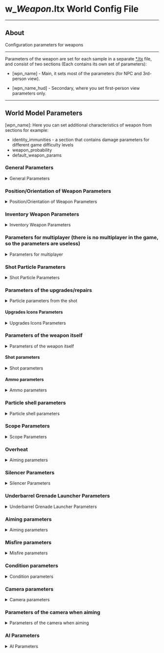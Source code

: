 # w_*Weapon*.ltx World Config File

___

## About

Configuration parameters for weapons

___

Parameters of the weapon are set for each sample in a separate [*.ltx](../../../file-formats/conf-script/ltx.md) file, and consist of two sections (Each contains its own set of parameters):

- \[wpn_name] - Main, it sets most of the parameters (for NPC and 3rd-person view).

- \[wpn_name_hud] - Secondary, where you set first-person view parameters only.

___

## World Model Parameters

\[wpn_name]: Here you can set additional characteristics of weapon from sections for example:

- identity_immunities - a section that contains damage parameters for different game difficulty levels
- weapon_probability
- default_weapon_params

### General Parameters

<details>
    <summary>General Parameters</summary>

| Parameter Name | Parameter Description | Example Value | Value Data Type | Parameter Possible Values And Their Descriptions |
|---|---|---|:---:|---|
| GroupControlSection |  | spawn_group |  |  |
| $npc | use NPC of this weapon | on |  | true - 1 - on (Yes)<br> false - 0 - off (No) |
| $prefetch | Preload queue | 8 |  |  |
| $spawn | Weapon Directory in the Level Editor | "weapons\ak-74" | "weapons\ *wpn_name*" |  |
| scheduled | online/offline switch; Works only for "live" objects with AI | off |  | true - 1 - on (Yes)<br> false - 0 - off (No) |
| cform | Skeleton model | skeleton |  | skeleton <br>sphear box |
| parent_section |  | wpn_akm |  |  |
| class | Engine weapon class | WP_AK74 |  | WP_BINOC <br>WP_KNIFE <br>WP_BM16 <br>WP_GROZA <br>WP_SVD <br>WP_AK74 <br>WP_LR300 <br>WP_HPSA <br>WP_PM <br>WP_RG6 <br>WP_RPG7 <br>WP_SHOTG <br>WP_ASHTG <br>WP_MAGAZ <br>WP_SVU <br>WP_USP45 <br>WP_VAL <br>WP_VINT <br>WP_WALTH W_STMGUN |
| animation_slot | Animation slot number | 2 |  | 1 - pistol <br>2 - automatic rifle <br>3 - rifle, shotgun <br>4 - RPG <br>5 - knife <br>7 - bolt, grenade <br>8 - submachine gun with integrated underbarrel grenade launcher <br>9 - Shotgun <br>10 - Drum Gun <br>13 - binoculars |
| hand_dependence | determines whether the weapon will be taken with one or two hands | 1 |  | 0 - no hands <br>1 - one hand <br>2 - two hands |
| single_handed | held with one hand | 0 |  | true - 1 - on (Yes)<br> false - 0 - off (No) |
| default_to_ruck | whether the weapon will be moved to the backpack instead of the slot when picked up | false |  | true - 1 - on (Yes)<br> false - 0 - off (No) |
| sprint_allowed | this line means that you can run with the weapon | true |  | true - 1 - on (Yes)<br> false - 0 - off (No) |
| kind | The type of item to group into the appropriate section in the [Item Spawner](../../../modding-tools/in-game-editors/item-spawner.md) | w_rifle |  | w_rifle<br> w_misc<br> w_explosive<br> w_melee<br> w_pistol<br> w_smg<br> w_shotgun<br> w_sniper |
| cost | Base price | 28780 |  |  |
| hud | Section with parameters for [hud weapon](../../../../glossary/models/object-hud.md) | wpn_akm_hud |  | Section name |
| visual | [World model](../../../../glossary/models/object-world.md) | dynamics\weapons\wpn_akm\wpn_akm.ogf |  | Path to file |

</details>

### Position/Orientation of Weapon Parameters

<details>
    <summary>Position/Orientation of Weapon Parameters</summary>

| Parameter Name | Parameter Description | Example Value | Value Data Type | Parameter Possible Values And Their Descriptions |
|---|---|---|:---:|---|
| position | position of the weapon in the hands of the NPC and the headspace when viewed from the 3rd person | -0.026, -0.175, 0.0 | X - (`-`) left / (`+`) right<br> Y - (`+`) up / (`-`) down<br> Z - (`-`) forward / (`+`) backward |  |
| orientation | how the weapon is rotated in the hands of the NPC and headgear, in the 3rd person view | 0, 0, 0 | X - (`+`) left / (`-`) right<br> Y - (`+`) up / (`-`) down<br> Z - (`-`) roll to the right / (`+`) roll to the left |  |
| fire_point | coordinates of the fire particle from the shot, in the 3rd person view | 0, 0.218, 0.656 | X - (`-`) left / (`+`) right<br> Y - (`+`) up / (`-`) down<br> Z - (`-`) forward / (`+`) backward |  |
| fire_point2 | Coordinates of the fire particle from the shot, when viewed from the 3rd person from the holster | 0, 0.161, 0.583 | X - (`-`) left / (`+`) right<br> Y - (`+`) up / (`-`) down<br> Z - (`-`) forward / (`+`) backward |  |
| strap_bone0 | the name of the first NPC model bone where the weapon is located when hidden | bip01_spine2 | Bone Name |  |
| strap_bone1 | The name of the second NPC model bone that holds the weapon when hidden | bip01_spine1 | Bone Name |  |
| strap_position | the position of the weapon on the NPC's back, when viewed from the third person | -0.26, -0.11, 0.25 | X - (`-`) left / (`+`) right<br> Y - (`+`) up / (`-`) down<br> Z - (`-`) forward / (`+`) backward |  |
| strap_orientation | how the weapon is rotated on the NPC's back in 3rd person view | -15, -9, 110 | X - (`+`) left / (`-`) right<br> Y - (`+`) up / (`-`) down<br> Z - (`-`) roll to the right / (`+`) roll to the left |  |

</details>

### Inventory Weapon Parameters

<details>
    <summary>Inventory Weapon Parameters</summary>

| Parameter Name | Parameter Description | Example Value | Value Data Type | Parameter Possible Values And Their Descriptions |
|---|---|---|:---:|---|
| icons_texture | texture where the weapon icon will be taken from | ui\ui_icon_spas |  |  |
| inv_grid_height | icon height | 2 | number of 50x50 pixels cells |  |
| inv_grid_width | icon width | 5 | number of 50x50 pixels cells |  |
| inv_grid_x | the coordinate of the upper left corner of the icon on a 50x50 pixel grid on the X axis | 35 | number of cells indented to the right |  |
| inv_grid_y | The coordinate of the upper left corner of the icon on a 50x50 pixel grid on the Y axis | 0 | number of cells indenting downward |  |
| inv_name | The name in the inventory | st_wpn_akm | Section name, in [*.xml](../../../file-formats/conf-script/xml.md) files included in the string_table section of `gamedata\configs\text\*localization*\st_items_weapons.xml` |  |
| inv_name_short | short name in the inventory | st_wpn_akm | Section name, in [*.xml](../../../file-formats/conf-script/xml.md) files included in the string_table section of `gamedata\configs\text\*localization*\st_items_weapons.xml` |  |
| inv_weight | the inventory weight of the unloaded weapon | 3.3 | The number is given in kilograms |  |
| description | Description in inventory | st_wpn_akm_descr | Section name, in [*.xml](../../../file-formats/conf-script/xml.md) files included in the string_table section of `gamedata\configs\text\*localization*\st_items_weapons.xml` | no_description |
| slot | Inventory slot number | 2 | 0 - knives<br>1 - pistols<br>2 - shotguns, machine guns, rifles, grenade launchers<br>3 - grenades (may be crashing)<br>4 - binoculars<br>5 - bolts (may be crashing)<br>6 - outfits (may be crashing) |  |
| highlight_equipped |  |  | true - 1 - on (Yes)<br> false - 0 - off (No) |  |

</details>

### Parameters for multiplayer (there is no multiplayer in the game, so the parameters are useless)

<details>
    <summary>Parameters for multiplayer</summary>

| Parameter Name | Parameter Description | Example Value | Value Data Type | Parameter Possible Values And Their Descriptions |
|---|---|---|:---:|---|
| weapon_class | is used exclusively for the purchase menu in multiplayer | shotgun<br> assault_rifle<br> sniper_rifle<br> heavy_weapon |  |  |
| startup_ammo | startup amount of ammo in multiplayer | The number of rounds of ammunition is indicated |  |  |
| kill_msg_x | the coordinate of the upper left corner of the kill icon on the X axis |  |  |  |
| kill_msg_y | top-left corner coordinate of the kill icon on the Y axis |  |  |  |
| kill_msg_width | kill icon width | Specified in pixels |  |  |
| kill_msg_height | kill icon height | Specified in pixels |  |  |

</details>

### Shot Particle Parameters

<details>
    <summary>Shot Particle Parameters</summary>

| Parameter Name | Parameter Description | Example Value | Value Data Type | Parameter Possible Values And Their Descriptions |
|---|---|---|:---:|---|
| flame_particles | Gunshot fire particle | weapons\generic_weapon05 | Specifies the path to the file |  |
| smoke_particles | shot smoke particle | weapons\generic_shoot_00 | Specifies the path to the file |  |
| light_disabled | flash off when shot | false | true - 1 - on (Yes)<br> false - 0 - off (No) |  |
| light_color | Parameters for changing the color of the shot fire particle | 0.6, 0.5, 0.3 | RGB Color |  |
| light_range | the radius of the fire partition from the shot | 5 |  |  |
| light_time | time of light playback when shot | 0.2 |  |  |
| light_var_color | Parameter of variation of the color of the fire particle from the shot | 0.05 | RGB Color |  |
| light_var_range | varies the radius of the fire particle from the shot | 0.5 | Value 60.0 = 10 seconds |  |

</details>

### Parameters of the upgrades/repairs

<details>
    <summary>Particle parameters from the shot</summary>

| Parameter Name | Parameter Description | Example Value | Value Data Type | Parameter Possible Values And Their Descriptions |
|---|---|---|:---:|---|
| upgrades |  | up_gr_firstab_akm, up_gr_seconab_akm, up_gr_thirdab_akm, up_gr_fourtab_akm, up_gr_fifthab_akm, up_gr_fifthcd_akm |  |  |
| installed_upgrades | installed upgrades |  |  |  |
| upgrade_scheme | upgrade_scheme | upgrade_scheme_ak74 |  |  |
| repair_type | item type for repair tools | rifle_7 | pistol<br> shotgun<br> rifle_5<br> rifle_7 |  |

</details>

#### Upgrades Icons Parameters

<details>
    <summary>Upgrades Icons Parameters</summary>

| Parameter Name | Parameter Description | Example Value | Value Data Type | Parameter Possible Values And Their Descriptions |
|---|---|---|:---:|---|
| upgr_icon_x | X coordinate of the upper left corner of the weapon icon in the upgrade window | 300 | Specified in pixels |  |
| upgr_icon_y | Y coordinate of the upper left corner of the weapon icon in the upgrade window | 0 | Specified in pixels |  |
| upgr_icon_width | icon width in the upgrade window | 300 | Specified in pixels |  |
| upgr_icon_height | icon height in the upgrade window | 100 | Specified in pixels |  |

</details>

### Parameters of the weapon itself

<details>
    <summary>Parameters of the weapon itself</summary>

| Parameter Name | Parameter Description | Example Value | Value Data Type | Parameter Possible Values And Their Descriptions |
|---|---|---|:---:|---|
| fire_modes | Firing mode | 1, -1 | -1 - automatic<br> 1 - single<br> 2 - two-shot<br> 3 - three-shot |  |
| wallmark_section | section of wallmarks that appear on the ground/geometry |  | Section name (by default it is in the system.ltx file) |  |
| wm_size | texture size of the mark left on the ground after the explosion |  | The bigger the number, the bigger the mark |  |
| allow_inertion | allow_inertion |  | true - 1 - on (Yes)<br> false - 0 - off (No) |  |
| ph_mass | Weight of the unloaded weapon for the physical engine | 4 | Kilograms |  |

</details>

#### Shot parameters

<details>
    <summary>Shot parameters</summary>

| Parameter Name | Parameter Description | Example Value | Value Data Type | Parameter Possible Values And Their Descriptions |
|---|---|---|:---:|---|
| hit_impulse | The force that the flying bullet transmits to the victim affects the ragdoll-body behavior | 34 | The more, the farther the body will fly away |  |
| hit_power | damage dealt | 0.58, 0.58, 0.58, 0.58 | Specifies a value for the level of difficulty in descending order, i.e. from master to beginner |  |
| hit_type | Type of damage inflicted; used to calculate damage; armor suits (and others) are set to be immune to each type of damage separately | fire_wound | fire_wound - fire damage<br> wound - stabbing<br> wound_2 - cutting<br> explosion - shrapnel damage |  |
| fire_distance | effective range of the shot after which the bullet disappears | 900 | Specified in meters |  |
| bullet_speed | initial bullet speed | 715 | Specified in meters per second |  |
| rpm | Shooting speed | 600 | Specifies the number of shots per minute |  |
| rpm_mode_2 |  |  |  |  |
| rpm_anim_fix | New shot animation behavior | true | true - 1 - on (Yes)<br> false - 0 - off (No) |  |
| rpm_empty_click | Misfire/empty magazine sound frequency | 200 |  |  |
| fire_dispersion_base | The dispersion (angle of the bullets) introduced by the weapon; affects accuracy; added to the disp_base in actor.ltx | 0.45 | Specified in degrees |  |
| PDM_disp_accel_factor | Multiplier by which fire_dispersion_base is multiplied when the protagonist runs | 2.5 | Specified in numbers |  |
| PDM_disp_base | Multiplier by which fire_dispersion_base is multiplied when the protagonist is standing at full height | 1.15 | Specified in numbers |  |
| PDM_disp_crouch | Multiplier by which fire_dispersion_base is multiplied when the protagonist goes crouched | 1.0 | Specified in numbers |  |
| PDM_disp_crouch_no_acc | Multiplier by which fire_dispersion_base is multiplied when the protagonist stands still while ducking | 1.0 | Specified in numbers |  |
| PDM_disp_vel_factor | Multiplier by which fire_dispersion_base is multiplied when the protagonist spins a weapon or runs | 2.5 | Specified in numbers |  |

</details>

#### Ammo parameters

<details>
    <summary>Ammo parameters</summary>

| Parameter Name | Parameter Description | Example Value | Value Data Type | Parameter Possible Values And Their Descriptions |
|---|---|---|:---:|---|
| ammo_class | ammo type for this weapon | ammo_7.62x39_fmj, ammo_7.62x39_fmj_bad, ammo_7.62x39_fmj_verybad, ammo_7.62x39_ap, ammo_7.62x39_ap_bad, ammo_7.62x39_ap_verybad | The names of the ammunition sections are indicated, separated by commas |  |
| ammo_elapsed | magazine capacity at the moment of spawning | 30 | indicate the value equal to ammo_mag_size |  |
| ammo_mag_size | ammunition capacity | 30 | The number of bullets is indicated |  |

</details>

### Particle shell parameters

<details>
    <summary>Particle shell parameters</summary>

| Parameter Name | Parameter Description | Example Value | Value Data Type | Parameter Possible Values And Their Descriptions |
|---|---|---|:---:|---|
| shell_point | coordinates of the shell partylock, when viewed from the 3rd person | 0, 0.216, 0.174 | x - left/+right, y + up/down, z - forward/+backward |  |
| shell_dir | how the shell particle is rotated when viewed from the 3rd person | 0, 0, 0.4 | x - left/+right, y + up/down, z - forward/+backward |  |
| shell_particles | shell particle | weapons\762x39 | Particles file path relative to particles.xr |  |

</details>

### Scope Parameters

<details>
    <summary>Scope Parameters</summary>

| Parameter Name | Parameter Description | Example Value | Value Data Type | Parameter Possible Values And Their Descriptions |
|---|---|---|:---:|---|
| scopes | Name of the gun sight section | 1p29, kobra, ps01 | Sections to models with these sights are indicated |  |
| scope_status | Scope status | 0 | 0 - not available<br> 1 - built-in<br> 2 - removable |  |
| scope_zoom_factor | scope magnification | 0 | For the sight specified in the parameter scopes, the value can already be more |  |
| scope_nightvision |  |  |  |  |
| scope_dynamic_zoom |  |  |  |  |
| scope_alive_detector |  |  |  |  |
| scope_texture |  |  |  |  |
| scope_texture_alt |  |  |  |  |

</details>

### Overheat

<details>
    <summary>Aiming parameters</summary>

| Parameter Name | Parameter Description | Example Value | Value Data Type | Parameter Possible Values And Their Descriptions |
|---|---|---|:---:|---|
| overheat_time_quant |  |  |  |  |
| overheat_decr_quant |  |  |  |  |
| overheat_threshold |  |  |  |  |
| overheat_particles |  |  |  |  |

| lock_enter |  |  |  |  |
| lock_exit |  |  |  |  |

</details>

### Silencer Parameters

<details>
    <summary>Silencer Parameters</summary>

| Parameter Name | Parameter Description | Example Value | Value Data Type | Parameter Possible Values And Their Descriptions |
|---|---|---|:---:|---|
| silencer_name | Name of the silencer section of the gun | wpn_sil_pbs1 |  |  |
| silencer_status | silencer status | 2 | 0 - not available<br> 1 - built-in<br> 2 - removable |  |
| silencer_light_color | Parameters for changing the color of the particle of the smoke from the shot from the weapon with silencer | 0.6, 0.5, 0.3 |  |  |
| silencer_light_range | the radius of the particle of the haze when firing | 0.01 |  |  |
| silencer_light_time | light time | 0.2 |  |  |
| silencer_light_var_color | Parameter for varying the color of the particle of smoke from a shot from a weapon with silencer | 0.05 |  |  |
| silencer_light_var_range | variation of the radius of the particle of the smoke from the shot from the weapon with silencer | 0.5 |  |  |
| silencer_smoke_particles | particle smoke effect for a shot with silencer | weapons\generic_shoot_00 | Particles file path relative to particles.xr |  |
| silencer_x | the coordinates of the silencer icon superimposed on top of the weapon icon on the X coordinate | 235 | Specified in numbers |  |
| silencer_y | the coordinates of the silencer icon superimposed over the weapon icon in Y coordinate | 10 | Specified in numbers |  |

</details>

### Underbarrel Grenade Launcher Parameters

<details>
    <summary>Underbarrel Grenade Launcher Parameters</summary>

| Parameter Name | Parameter Description | Example Value | Value Data Type | Parameter Possible Values And Their Descriptions |
|---|---|---|:---:|---|
| grenade_class | type of underbarrel grenades | ammo_vog-25, ammo_vog-25_bad, ammo_vog-25_verybad |  |  |
| grenade_launcher_name | name of the section of the underbarrel grenade launcher | wpn_addon_grenade_launcher |  |  |
| grenade_launcher_status | the status of the underbarrel grenade launcher | 0 | 0 - not available<br> 1 - built-in<br> 2 - removable |  |
| launch_speed | launch speed of the underbarrel grenade launcher | 0 |  |  |
| grenade_flame_particles | particle of the fire from the underbarrel grenade launcher | weapons\generic_weapon01 | Particles file path relative to particles.xr |  |
| grenade_launcher_x | grenade launcher icon coordinates superimposed over the weapon icon on the X coordinate | 127 | Specified in numbers |  |
| grenade_launcher_y | grenade_launcher icon coordinates superimposed over the weapon icon on the Y coordinate | 18 | Specified in numbers |  |
| gl_zoom_factor |  |  |  |  |

</details>

### Aiming parameters

<details>
    <summary>Aiming parameters</summary>

| Parameter Name | Parameter Description | Example Value | Value Data Type | Parameter Possible Values And Their Descriptions |
|---|---|---|:---:|---|
| use_aim_bullet | A game mechanic in which the first bullet fired after drawing and aiming the weapon does more damage to certain limbs | false | true (Yes) - false (No) | Значения умножения урона для конечностей можно найти в файле |
| time_to_aim | Time during which the use_aim_bullet parameter can be activated when aiming and drawing a weapon | 0.0 | Specified in seconds |  |
| zoom_dof |  | 0.5, 1.0, 180 |  |  |
| zoom_enabled | the ability to aim | true | true (Yes) - false (No) |  |
| zoom_rotate_time | the speed at which the weapon goes to the "aiming" state, in seconds | 0.25 | Specified in seconds |  |
| reload_dof |  | 0.0, 0.5, 5, 2 |  |  |
| control_inertion_factor | Usability; aka inertia; affects how easily the weapon can be controlled with the mouse | 1.0f |  |  |
| crosshair_inertion |  | 5.8 |  |  |

</details>

### Misfire parameters

<details>
    <summary>Misfire parameters</summary>

| Parameter Name | Parameter Description | Example Value | Value Data Type | Parameter Possible Values And Their Descriptions |
|---|---|---|:---:|---|
| misfire_probability | misfire_probability | maximum wear probability | 0.005 | 0 - never jams<br> 1 - always jams |
| misfire_start_condition | the wear at which there is a chance of misfire | 0.7 |  |  |
| misfire_start_prob | misfire chance of misfire when wear is greater than misfireStartCondition | 0.007 |  |  |
| misfire_end_condition | the chance of misfire when worn out is greater than misfireEndCondition | 0.05 |  |  |
| misfire_end_prob | wear rate at which the chance of misfire becomes constant | 0.11 |  |  |

</details>

### Condition parameters

<details>
    <summary>Condition parameters</summary>

| Parameter Name | Parameter Description | Example Value | Value Data Type | Parameter Possible Values And Their Descriptions |
|---|---|---|:---:|---|
| condition_queue_shot_dec | condition_shot_dec | 0.0008 |  |  |
| condition_shot_dec | increase wear on each shot | 0.0008 | 0 - no wear<br> 1 - maximum wear |  |
| fire_dispersion_condition_factor | the effect of wear on the variance of the weapon as a percentage | 0.001 |  |  |

</details>

### Сamera parameters

<details>
    <summary>Сamera parameters</summary>

| Parameter Name | Parameter Description | Example Value | Value Data Type | Parameter Possible Values And Their Descriptions |
|---|---|---|:---:|---|
| cam_return | Whether to return the camera to its original position | 0 |  |  |
| cam_relax_speed | camera return speed | 10 |  |  |
| cam_dispersion | angle increase with each shot | 0.762 |  |  |
| cam_dispersion_frac | barrel will rise by cam_dispersion*cam_dispersion_frac +- cam_dispersion*(1-cam_dispersion_frac) | 1.0 |  |  |
| cam_dispersion_inc | increase cam_dispersion with each shot | 0.0725 |  |  |
| cam_max_angle | maximum vertical recoil angle | 50.0 |  |  |
| cam_max_angle_horz | maximum horizontal recoil angle | 50.0 |  |  |
| cam_step_angle_horz | barrel shift horizontally during firing | 1.38 |  |  |

</details>

### Parameters of the camera when aiming

<details>
    <summary>Parameters of the camera when aiming</summary>

| Parameter Name | Parameter Description | Example Value | Value Data Type | Parameter Possible Values And Their Descriptions |
|---|---|---|:---:|---|
| zoom_cam_relax_speed | similar to the return speed of the camera in the aiming mode | 10 |  |  |
| zoom_cam_dispersion | Similar to cam_dispersion in the aiming mode | 0.732 |  |  |
| zoom_cam_dispersion_frac | Similar to cam_dispersion_frac in aiming mode | 0.7 |  |  |
| zoom_cam_dispersion_inc | Similar to cam_dispersion_inc in aiming mode | 0.0625 |  |  |
| zoom_cam_max_angle | Similar to cam_max_angle in aiming mode | 50.0 |  |  |
| zoom_cam_max_angle_horz | Similar to cam_max_angle_horz in aiming mode | 50.0 |  |  |
| zoom_cam_step_angle_horz | Similar to cam_step_angle_horz in aiming mode | 1.28 |  |  |

</details>

### AI Parameters

<details>
    <summary>AI Parameters</summary>

| Parameter Name | Parameter Description | Example Value | Value Data Type | Parameter Possible Values And Their Descriptions |
|---|---|---|:---:|---|
| ef_main_weapon_type | NPC weapon type | 2 | 0 - pistol<br> 1 -shotgun<br> 2 - assault rifle<br> 3 - rifle<br> 4 - grenade launcher<br> |  |
| ef_weapon_type | NPC fire mode | 8 | 5 - fire single shots<br> 6 - fire in bursts<br> 7 - aim and fire single shots<br> 8 - aim and fire (sniper)<br> 9 - grenade launcher |  |
| cam_relax_speed_ai |  | 360 |  |  |
| zoom_cam_relax_speed_ai |  | 360 |  |  |
| holder_fov_modifier | NPC angle of view multiplier (eye_fov) with this weapon | 1.0 | Specified in numbers |  |
| holder_range_modifier | NPC range multiplier (eye_range) with this weapon | 1.0 | Specified in numbers |  |
| min_radius |  |  |  |  |
| max_radius |  |  |  |  |

</details>
